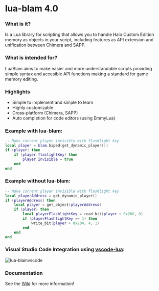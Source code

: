 # lua-blam 4.0 
### What is it?

Is a Lua library for scripting that allows you to handle Halo Custom Edition memory as objects in your script, including features as API extension and unification between Chimera and SAPP.

### What is intended for?

LuaBlam aims to make easier and more understandable scripts providing simple syntax and accesible API functions making a standard for game memory editing.

### Highlights

- Simple to implement and simple to learn
- Highly customizable
- Cross-platform (Chimera, SAPP)
- Auto completion for code editors (using EmmyLua)

### Example with lua-blam:

```lua
-- Make current player invisible with flashlight key
local player = blam.biped(get_dynamic_player())
if (player) then
    if (player.flaslightKey) then
        player.invisible = true
    end
end
```

### Example without lua-blam:

```lua
-- Make current player invisible with flashlight key
local playerAddress = get_dynamic_player()
if (playerAddress) then
    local player = get_object(playerAddress)
    if (player) then
        local playerFlashlightKey = read_bit(player + 0x208, 8)
        if (playerFlashlightKey == 1) then
            write_bit(player + 0x204, 4, 1)
        end
    end
end
```

### Visual Studio Code Integration using [vscode-lua](https://github.com/sumneko/vscode-lua):
![lua-blamvscode](https://i.imgur.com/eQea4mU.gif)


### Documentation

See the [Wiki](https://github.com/Sledmine/LuaBlam/wiki) for more information!
